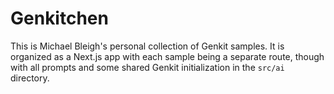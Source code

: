 # Genkitchen

This is Michael Bleigh's personal collection of Genkit samples. It is organized
as a Next.js app with each sample being a separate route, though with all prompts and some shared Genkit initialization in the `src/ai` directory.